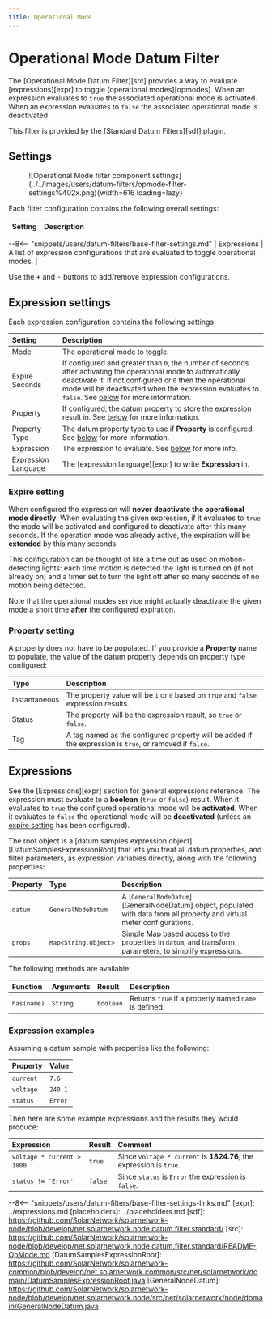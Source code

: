 ```yaml
---
title: Operational Mode
---
```

# Operational Mode Datum Filter

The [Operational Mode Datum Filter][src] provides a way to evaluate [expressions][expr] to toggle
[operational modes][opmodes]. When an expression evaluates to `true` the associated operational mode
is activated. When an expression evaluates to `false` the associated operational mode is
deactivated.

This filter is provided by the [Standard Datum Filters][sdf] plugin.

## Settings

<figure markdown>
  ![Operational Mode filter component settings](../../images/users/datum-filters/opmode-filter-settings%402x.png){width=616 loading=lazy}
</figure>

Each filter configuration contains the following overall settings:

| Setting             | Description                                                       |
|:--------------------|:------------------------------------------------------------------|
--8<-- "snippets/users/datum-filters/base-filter-settings.md"
| Expressions         |  A list of expression configurations that are evaluated to toggle operational modes. |

Use the <kbd>+</kbd> and <kbd>-</kbd> buttons to add/remove expression configurations.

## Expression settings

Each expression configuration contains the following settings:

| Setting             | Description                                                       |
|:--------------------|:------------------------------------------------------------------|
| Mode                | The operational mode to toggle. |
| Expire Seconds      | If configured and greater than `0`, the number of seconds after activating the operational mode to automatically deactivate it. If not configured or `0` then the operational mode will be deactivated when the expression evaluates to `false`. See [below](#expire-setting) for more information. |
| Property            | If configured, the datum property to store the expression result in. See [below](#property-setting) for more information. |
| Property Type       | The datum property type to use if **Property** is configured. See [below](#property-setting) for more information. |
| Expression          | The expression to evaluate. See [below](#expressions) for more info. |
| Expression Language | The [expression language][expr] to write **Expression** in. |

### Expire setting

When configured the expression will **never deactivate the operational mode directly**. When
evaluating the given expression, if it evaluates to `true` the mode will be activated and configured
to deactivate after this many seconds. If the operation mode was already active, the expiration will
be **extended** by this many seconds.

This configuration can be thought of like a time out as used on motion-detecting lights: each time
motion is detected the light is turned on (if not already on) and a timer set to turn the light off
after so many seconds of no motion being detected.

Note that the operational modes service might actually deactivate the given mode a short time
**after** the configured expiration.

### Property setting

A property does not have to be populated. If you provide a **Property** name to populate, the value
of the datum property depends on property type configured:

| Type          | Description |
|:--------------|:------------|
| Instantaneous | The property value will be `1` or `0` based on `true` and `false` expression results. |
| Status        | The property will be the expression result, so `true` or `false`. |
| Tag           | A tag named as the configured property will be added if the expression is `true`, or removed if `false`. |


## Expressions

See the [Expressions][expr] section for general expressions reference. The expression
must evaluate to  a **boolean** (`true` or `false`) result. When it evaluates to `true` the
configured operational mode will be **activated**. When it evaluates to `false` the operational mode
will be **deactivated** (unless an [expire setting](#expire-setting) has been configured).

The root object is a [datum samples expression object][DatumSamplesExpressionRoot] that lets you
treat all datum properties, and filter parameters, as expression variables directly, along with
the following properties:

| Property | Type | Description |
|:---------|:-----|:------------|
| `datum` | `GeneralNodeDatum` | A [`GeneralNodeDatum`][GeneralNodeDatum] object, populated with data from all property and virtual meter configurations. |
| `props` | `Map<String,Object>` | Simple Map based access to the properties in `datum`, and transform parameters, to simplify expressions. |

The following methods are available:

| Function | Arguments | Result | Description |
|:---------|:----------|:-------|:------------|
| `has(name)` | `String` | `boolean` | Returns `true` if a property named `name` is defined. |

### Expression examples

Assuming a datum sample with properties like the following:

| Property | Value |
|:---------|:------|
| `current` | `7.6`   |
| `voltage` | `240.1` |
| `status`  | `Error` |

Then here are some example expressions and the results they would produce:

| Expression | Result | Comment |
|:-----------|:-------|:--------|
| `voltage * current > 1800` | `true` | Since `voltage * current` is **1824.76**, the expression is `true`. |
| `status != 'Error'` | `false` | Since `status` is `Error` the expression is `false`. |


--8<-- "snippets/users/datum-filters/base-filter-settings-links.md"
[expr]: ../expressions.md
[placeholders]: ../placeholders.md
[sdf]: https://github.com/SolarNetwork/solarnetwork-node/blob/develop/net.solarnetwork.node.datum.filter.standard/
[src]: https://github.com/SolarNetwork/solarnetwork-node/blob/develop/net.solarnetwork.node.datum.filter.standard/README-OpMode.md
[DatumSamplesExpressionRoot]: https://github.com/SolarNetwork/solarnetwork-common/blob/develop/net.solarnetwork.common/src/net/solarnetwork/domain/DatumSamplesExpressionRoot.java
[GeneralNodeDatum]: https://github.com/SolarNetwork/solarnetwork-node/blob/develop/net.solarnetwork.node/src/net/solarnetwork/node/domain/GeneralNodeDatum.java
